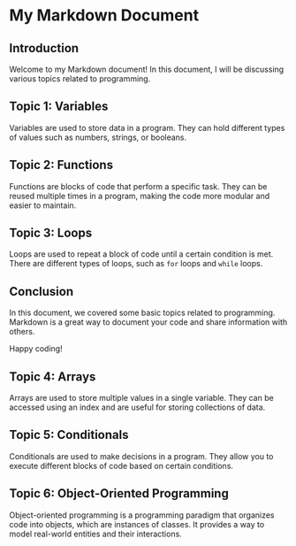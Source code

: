# My Markdown Document

## Introduction

Welcome to my Markdown document! In this document, I will be discussing various topics related to programming.

## Topic 1: Variables

Variables are used to store data in a program. They can hold different types of values such as numbers, strings, or booleans.

## Topic 2: Functions

Functions are blocks of code that perform a specific task. They can be reused multiple times in a program, making the code more modular and easier to maintain.

## Topic 3: Loops

Loops are used to repeat a block of code until a certain condition is met. There are different types of loops, such as `for` loops and `while` loops.

## Conclusion

In this document, we covered some basic topics related to programming. Markdown is a great way to document your code and share information with others.

Happy coding!

## Topic 4: Arrays

Arrays are used to store multiple values in a single variable. They can be accessed using an index and are useful for storing collections of data.

## Topic 5: Conditionals

Conditionals are used to make decisions in a program. They allow you to execute different blocks of code based on certain conditions.

## Topic 6: Object-Oriented Programming

Object-oriented programming is a programming paradigm that organizes code into objects, which are instances of classes. It provides a way to model real-world entities and their interactions.

